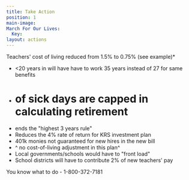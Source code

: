 ```yaml
---
title: Take Action
position: 1
main-image: 
March For Our Lives:
  Key: 
layout: actions
---
```


 Teachers' cost of living reduced from 1.5% to 0.75% (see example)*
- <20 years in will have have to work 35 years instead of 27 for same benefits
- # of sick days are capped in calculating retirement
- ends the "highest 3 years rule" 
- Reduces the 4% rate of return for KRS investment plan
- 401k monies not guaranteed for new hires in the new bill
- ^ no cost-of-living adjustment in this plan^
- Local governments/schools would have to "front load"
- School districts will have to contribute 2% of new teachers' pay

You know what to do - 1-800-372-7181

